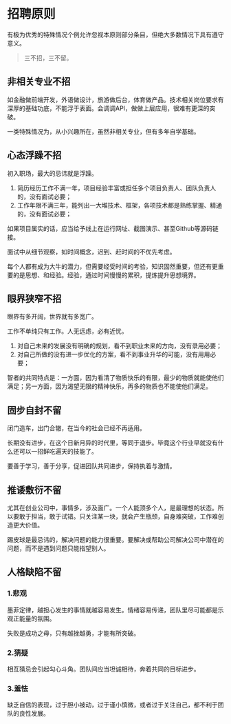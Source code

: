 # 招聘原则

有极为优秀的特殊情况个例允许忽视本原则部分条目，但绝大多数情况下具有遵守意义。

> 三不招，三不留。

## 非相关专业不招

如金融做前端开发，外语做设计，旅游做后台，体育做产品。技术相关岗位要求有深厚的基础功底，不能浮于表面。会调调API，做做上层应用，很难有更深的突破。

一类特殊情况为，从小兴趣所在，虽然非相关专业，但有多年自学基础。

## 心态浮躁不招

初入职场，最大的忌讳就是浮躁。

1. 简历经历工作不满一年，项目经验丰富或担任多个项目负责人、团队负责人的，没有面试必要；
2. 工作年限不满三年，能列出一大堆技术、框架，各项技术都是熟练掌握、精通的，没有面试必要；

如果项目属实的话，应当给予线上在运行网址、截图演示、甚至Github等源码链接。

面试中从细节观察，如时间概念，迟到、赶时间的不优先考虑。

每个人都有成为大牛的潜力，但需要经受时间的考验，知识固然重要，但还有更重要的是思想、和经验。经验，通过时间慢慢的累积，提炼提升思想境界。

## 眼界狭窄不招

眼界有多开阔，世界就有多宽广。

工作不单纯只有工作。人无远虑，必有近忧。

1. 对自己未来的发展没有明确的规划，看不到职业未来的方向，没有录用必要；
2. 对自己所做的没有进一步优化的方案，看不到事业升华的可能，没有用用必要；

智者的共同特点是：一方面，因为看清了物质快乐的有限，最少的物质就能使他们满足；另一方面，因为渴望无限的精神快乐，再多的物质也不能使他们满足。

## 固步自封不留

闭门造车，出门合辙，在当今的社会已经不再适用。

长期没有进步，在这个日新月异的时代里，等同于退步。毕竟这个行业早就没有什么还可以一招鲜吃遍天的技能了。

要善于学习，善于分享，促进团队共同进步，保持执着与激情。

## 推诿敷衍不留

尤其在创业公司中，事情多，涉及面广。一个人能顶多个人，是最理想的状态。所以要敢于担当，敢于试错。只关注某一块，就会产生瓶颈，自身难突破，工作难创造更大价值。

踢皮球是最忌讳的，解决问题的能力很重要。要解决或帮助公司解决公司中潜在的问题，而不是遇到问题只能指望别人。

## 人格缺陷不留

### 1.悲观

墨菲定律，越担心发生的事情就越容易发生。情绪容易传递，团队里尽可能都是乐观正能量的氛围。

失败是成功之母，只有越挫越勇，才能有所突破。

### 2.猜疑

相互猜忌会引起勾心斗角。团队间应当坦诚相待，奔着共同的目标进步。

### 3.羞怯

缺乏自信的表现，过于胆小被动，过于谨小慎微，或者过于关注自己，都不利于团队的良性发展。
